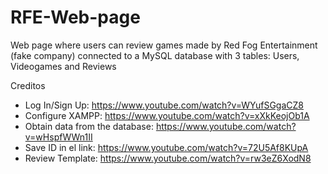 # RFE-Web-page
Web page where users can review games made by Red Fog Entertainment (fake company) connected to a MySQL database with 3 tables: Users, Videogames and Reviews

Creditos
- Log In/Sign Up: https://www.youtube.com/watch?v=WYufSGgaCZ8
- Configure XAMPP: https://www.youtube.com/watch?v=xXkKeojOb1A
- Obtain data from the database: https://www.youtube.com/watch?v=wHspfWWn1II
- Save ID in el link: https://www.youtube.com/watch?v=72U5Af8KUpA
- Review Template: https://www.youtube.com/watch?v=rw3eZ6XodN8
